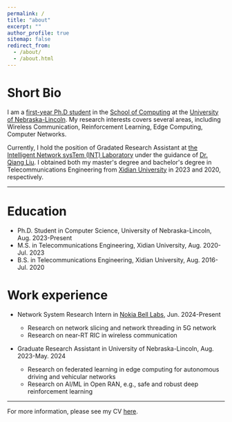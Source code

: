 ```yaml
---
permalink: /
title: "about"
excerpt: ""
author_profile: true
sitemap: false
redirect_from: 
  - /about/
  - /about.html
---
```


Short Bio
==========
I am a <u>first-year Ph.D student</u> in the [School of Computing](https://computing.unl.edu/) at the [University of Nebraska-Lincoln](https://www.unl.edu/). My research interests covers several areas, including Wireless Communication, Reinforcement Learning, Edge Computing, Computer Networks.

Currently, I hold the position of Gradated Research Assistant at [the Intelligent Network sysTem (INT) Laboratory](https://liuqiang12040913.github.io/project.html) under the guidance of [Dr. Qiang Liu](https://liuqiang12040913.github.io/index.html). I obtained both my master's degree and bachelor's degree in Telecommunications Engineering from [Xidian University](https://en.xidian.edu.cn/) in 2023 and 2020, respectively.


------

Education
==========
* Ph.D. Student in Computer Science, University of Nebraska-Lincoln, Aug. 2023-Present
* M.S. in Telecommunications Engineering, Xidian University, Aug. 2020-Jul. 2023
* B.S. in Telecommunications Engineering, Xidian University, Aug. 2016-Jul. 2020



Work experience
==========
* Network System Research Intern in [Nokia Bell Labs](https://www.bell-labs.com/), Jun. 2024-Present
  * Research on network slicing and network threading in 5G network
  * Research on near-RT RIC in wireless communication

* Graduate Research Assistant in University of Nebraska-Lincoln, Aug. 2023-May. 2024
  * Research on federated learning in edge computing for autonomous driving and vehicular networks
  * Research on AI/ML in Open RAN, e.g., safe and robust deep reinforcement learning


------

For more information, please see my CV [here](https://minz328.github.io/files/CV_Ming_Zhao.pdf).

